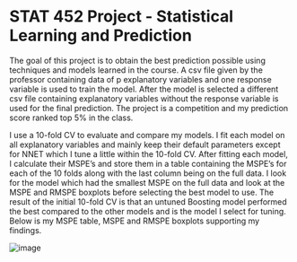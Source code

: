 # STAT 452 Project - Statistical Learning and Prediction

The goal of this project is to obtain the best prediction possible using techniques and models learned in the course. A csv file given by the professor containing data of p explanatory variables and one response variable is used to train the model. After the model is selected a different csv file containing explanatory variables without the response variable is used for the final prediction. The project is a competition and my prediction score ranked top 5% in the class.

I use a 10-fold CV to evaluate and compare my models. I fit each model on all explanatory variables and mainly keep their default parameters except for NNET which I tune a little within the 10-fold CV. After fitting each model, I calculate their MSPE’s and store them in a table containing the MSPE’s for each of the 10 folds along with the last column being on the full data. I look for the model which had the smallest MSPE on the full data and look at the MSPE and RMSPE boxplots before selecting the best model to use. The result of the initial 10-fold CV is that an untuned Boosting model performed the best compared to the other models and is the model I select for tuning. Below is my MSPE table, MSPE and RMSPE boxplots supporting my findings.

![image](https://github.com/Hooplie/STAT-452-Project/assets/78288771/daf74b4b-985d-458e-9947-1c7cbcabc927)
